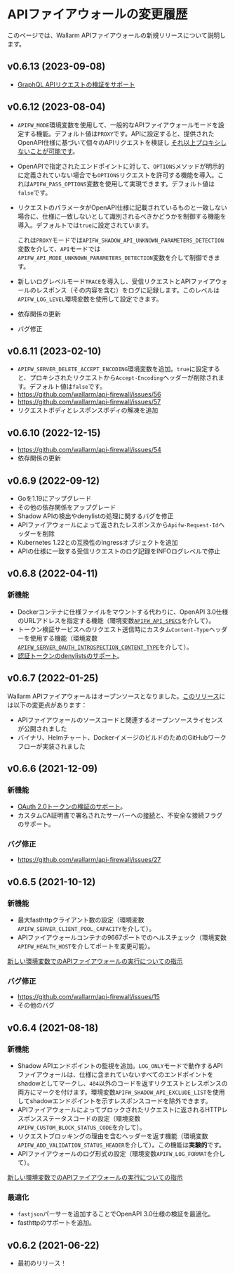 # APIファイアウォールの変更履歴

このページでは、Wallarm APIファイアウォールの新規リリースについて説明します。

## v0.6.13 (2023-09-08)

* [GraphQL APIリクエストの検証をサポート](installation-guides/graphql/docker-container.md)

## v0.6.12 (2023-08-04)

* `APIFW_MODE`環境変数を使用して、一般的なAPIファイアウォールモードを設定する機能。デフォルト値は`PROXY`です。APIに設定すると、提供されたOpenAPI仕様に基づいて個々のAPIリクエストを検証し [それ以上プロキシしないことが可能です](installation-guides/api-mode.md)。
* OpenAPIで指定されたエンドポイントに対して、`OPTIONS`メソッドが明示的に定義されていない場合でも`OPTIONS`リクエストを許可する機能を導入。これは`APIFW_PASS_OPTIONS`変数を使用して実現できます。デフォルト値は`false`です。
* リクエストのパラメータがOpenAPI仕様に記載されているものと一致しない場合に、仕様に一致しないとして識別されるべきかどうかを制御する機能を導入。デフォルトでは`true`に設定されています。

    これは`PROXY`モードでは`APIFW_SHADOW_API_UNKNOWN_PARAMETERS_DETECTION`変数を介して、`API`モードでは`APIFW_API_MODE_UNKNOWN_PARAMETERS_DETECTION`変数を介して制御できます。
* 新しいログレベルモード`TRACE`を導入し、受信リクエストとAPIファイアウォールのレスポンス（その内容を含む）をログに記録します。このレベルは`APIFW_LOG_LEVEL`環境変数を使用して設定できます。
* 依存関係の更新
* バグ修正

## v0.6.11 (2023-02-10)

* `APIFW_SERVER_DELETE_ACCEPT_ENCODING`環境変数を追加。`true`に設定すると、プロキシされたリクエストから`Accept-Encoding`ヘッダーが削除されます。デフォルト値は`false`です。
* https://github.com/wallarm/api-firewall/issues/56
* https://github.com/wallarm/api-firewall/issues/57
* リクエストボディとレスポンスボディの解凍を追加

## v0.6.10 (2022-12-15)

* https://github.com/wallarm/api-firewall/issues/54
* 依存関係の更新

## v0.6.9 (2022-09-12)

* Goを1.19にアップグレード
* その他の依存関係をアップグレード
* Shadow APIの検出やdenylistの処理に関するバグを修正
* APIファイアウォールによって返されたレスポンスから`Apifw-Request-Id`ヘッダーを削除
* Kubernetes 1.22との互換性のIngressオブジェクトを追加
* APIの仕様に一致する受信リクエストのログ記録をINFOログレベルで停止

## v0.6.8 (2022-04-11)

### 新機能

* Dockerコンテナに仕様ファイルをマウントする代わりに、OpenAPI 3.0仕様のURLアドレスを指定する機能（環境変数[`APIFW_API_SPECS`](installation-guides/docker-container.md#apifw-api-specs)を介して）。
* トークン検証サービスへのリクエスト送信時にカスタム`Content-Type`ヘッダーを使用する機能（環境変数[`APIFW_SERVER_OAUTH_INTROSPECTION_CONTENT_TYPE`](configuration-guides/validate-tokens.md)を介して）。
* [認証トークンのdenylistsのサポート](configuration-guides/denylist-leaked-tokens.md)。

## v0.6.7 (2022-01-25)

Wallarm APIファイアウォールはオープンソースとなりました。[このリリース](https://github.com/wallarm/api-firewall/releases/tag/v0.6.7)には以下の変更点があります：

* APIファイアウォールのソースコードと関連するオープンソースライセンスが公開されました
* バイナリ、Helmチャート、DockerイメージのビルドのためのGitHubワークフローが実装されました

## v0.6.6 (2021-12-09)

### 新機能

* [OAuth 2.0トークンの検証のサポート](configuration-guides/validate-tokens.md)。
* カスタムCA証明書で署名されたサーバーへの[接続](configuration-guides/ssl-tls.md)と、不安全な接続フラグのサポート。

### バグ修正

* https://github.com/wallarm/api-firewall/issues/27

## v0.6.5 (2021-10-12)

### 新機能

* 最大fasthttpクライアント数の設定（環境変数`APIFW_SERVER_CLIENT_POOL_CAPACITY`を介して）。
* APIファイアウォールコンテナの9667ポートでのヘルスチェック（環境変数`APIFW_HEALTH_HOST`を介してポートを変更可能）。

[新しい環境変数でのAPIファイアウォールの実行についての指示](installation-guides/docker-container.md)

### バグ修正

* https://github.com/wallarm/api-firewall/issues/15
* その他のバグ

## v0.6.4 (2021-08-18)

### 新機能

* Shadow APIエンドポイントの監視を追加。`LOG_ONLY`モードで動作するAPIファイアウォールは、仕様に含まれていないすべてのエンドポイントをshadowとしてマークし、`404`以外のコードを返すリクエストとレスポンスの両方にマークを付けます。環境変数`APIFW_SHADOW_API_EXCLUDE_LIST`を使用してshadowエンドポイントを示すレスポンスコードを除外できます。
* APIファイアウォールによってブロックされたリクエストに返されるHTTPレスポンスステータスコードの設定（環境変数`APIFW_CUSTOM_BLOCK_STATUS_CODE`を介して）。
* リクエストブロッキングの理由を含むヘッダーを返す機能（環境変数`APIFW_ADD_VALIDATION_STATUS_HEADER`を介して）。この機能は**実験的**です。
* APIファイアウォールのログ形式の設定（環境変数`APIFW_LOG_FORMAT`を介して）。

[新しい環境変数でのAPIファイアウォールの実行についての指示](installation-guides/docker-container.md)

### 最適化

* `fastjson`パーサーを追加することでOpenAPI 3.0仕様の検証を最適化。
* fasthttpのサポートを追加。

## v0.6.2 (2021-06-22)

* 最初のリリース！